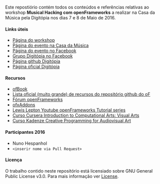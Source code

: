 Este repostiório contém todos os conteúdos e referências relativas ao workshop **Musical Hacking com openFrameworks** a realizar na Casa da Música pela Digitópia nos dias 7 e 8 de Maio de 2016.

#### Links úteis

- [Página do workshop](http://nunoh.github.io/ws-openframeworks/)
- [Página do evento na Casa da Música](http://www.casadamusica.com/pt/servico-educativo/agenda/2016/05/07-maio-2016-musical-hacking-com-openframeworks/42453/?lang=pb=0)
- [Página do evento no Facebook](https://www.facebook.com/events/996688730413301/)
- [Grupo Digitópia no Facebook](https://www.facebook.com/groups/digitopiacasadamusica)
- [Página github Digitópia](http://digitopia.github.io)
- [Página oficial Digitópia](http://www.casadamusica.com/digitopia)

#### Recursos

- [ofBook](http://openframeworks.cc/ofBook/chapters/foreword.html)
- [Lista oficial (muito grande) de recursos do repositório github do oF]( https://github.com/openframeworks/openFrameworks/wiki/Resources-for-Learning)
- [Fórum openFrameworks](https://forum.openframeworks.cc/)
- [ofxAddons](http://ofxaddons.com/categories)
- [Lewis Lepton Youtube openFrameworks Tutorial series](https://www.youtube.com/playlist?list=PL4neAtv21WOmrV8z9rSzL20QpdLU1zJLr)
- [Curso Cursera Introduction to Computational Arts: Visual Arts](https://www.coursera.org/course/compartsvisual)
- [Curso Kadenze Creative Programming for Audiovisual Art](https://www.kadenze.com/courses/creative-programming-for-audiovisual-art/info)

#### Participantes 2016

- Nuno Hespanhol
- `<inserir nome via Pull Request>`

#### Licença

O trabalho contido neste repositório está licensiado sobre GNU General Public License v3.0. Para mais informação ver [License](./LICENSE).
